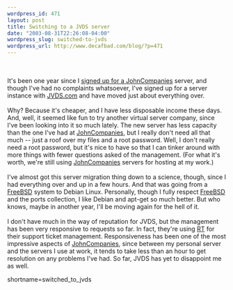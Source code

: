 ```yaml
--- 
wordpress_id: 471
layout: post
title: Switching to a JVDS server
date: "2003-08-31T22:26:08-04:00"
wordpress_slug: switched-to-jvds
wordpress_url: http://www.decafbad.com/blog/?p=471
---
```

<br /><br />
It's been one year since I
<a href="http://www.decafbad.com/blog/tech/old/ooobfc.html" target="_top">signed up for a <a href="http://www.decafbad.com/twiki/bin/view/Main/JohnCompanies">JohnCompanies</a> server</a>,
and though I've had no complaints whatsoever, I've signed up for
a server instance with <a href="http://www.jvds.com/" target="_top">JVDS.com</a> and have moved
just about everything over.
<br /><br />
Why?  Because it's cheaper, and I have less disposable income these
days.  And, well, it seemed like fun to try another virtual server
company, since I've been looking into it so much lately.  The new
server has less capacity than the one I've had at <a href="http://www.decafbad.com/twiki/bin/view/Main/JohnCompanies">JohnCompanies</a>, but I
really don't need all that much -- just a roof over my files and a
root password.  Well, I don't really need a root password, but it's
nice to have so that I can tinker around with more things with fewer
questions asked of the management.  (For what it's worth, we're still
using <a href="http://www.decafbad.com/twiki/bin/view/Main/JohnCompanies">JohnCompanies</a> servers for hosting at my work.)
<br /><br />
I've almost got this server migration thing down to a science, though,
since I had everything over and up in a few hours.  And that was going
from a <a href="http://www.decafbad.com/twiki/bin/view/Main/FreeBSD">FreeBSD</a> system to Debian Linux.  Personally, though I fully
respect <a href="http://www.decafbad.com/twiki/bin/view/Main/FreeBSD">FreeBSD</a> and the ports collection, I like Debian and apt-get
so much better.  But who knows, maybe in another year, I'll be moving
again for the hell of it.
<br /><br />
I don't have much in the way of reputation for JVDS, but the management
has been very responsive to requests so far.  In fact, they're using
<a href="http://www.bestpractical.com/rt//" target="_top">RT</a> for their support ticket
management.  Responsiveness has been one of the most impressive aspects
of <a href="http://www.decafbad.com/twiki/bin/view/Main/JohnCompanies">JohnCompanies</a>, since between my personal server and the servers
I use at work, it tends to take less than an hour to get resolution
on any problems I've had.  So far, JVDS has yet to disappoint me as
well.
<!--more-->
shortname=switched_to_jvds
